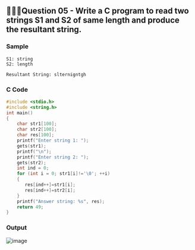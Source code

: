 ## 💁🏻‍♂️**Question 05** - Write a C program to read two strings S1 and S2 of same length and produce the resultant string.

### Sample
```
S1: string
S2: length

Resultant String: slternigntgh
```

### C Code
```c
#include <stdio.h>
#include <string.h> 
int main()
{
  	char str1[100];
  	char str2[100];
  	char res[100];
  	printf("Enter string 1: ");
  	gets(str1);
  	printf("\n");
  	printf("Enter string 2: ");
  	gets(str2);
  	int ind = 0;
  	for (int i = 0; str1[i]!='\0'; ++i)
  	{
  	   res[ind++]=str1[i];
  	   res[ind++]=str2[i];
  	}
  	printf("Answer string: %s", res);
  	return 49;
}
```

### Output
![image](https://github.com/shrudex/DSE/assets/91502997/1759202b-2a75-4262-9ce1-d6b424d00320)
